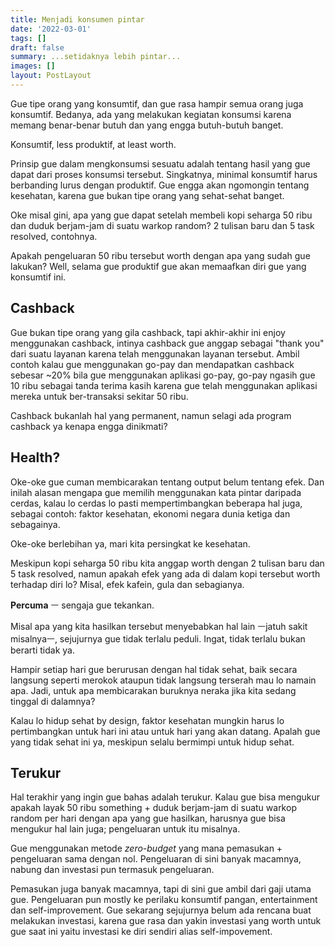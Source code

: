 ```yaml
---
title: Menjadi konsumen pintar
date: '2022-03-01'
tags: []
draft: false
summary: ...setidaknya lebih pintar...
images: []
layout: PostLayout
---
```


Gue tipe orang yang konsumtif, dan gue rasa hampir semua orang juga konsumtif.
Bedanya, ada yang melakukan kegiatan konsumsi karena memang benar-benar butuh dan yang engga butuh-butuh banget.

Konsumtif, less produktif, at least worth.

Prinsip gue dalam mengkonsumsi sesuatu adalah tentang hasil yang gue dapat dari proses konsumsi tersebut.
Singkatnya, minimal konsumtif harus berbanding lurus dengan produktif. Gue engga akan ngomongin tentang kesehatan, karena gue bukan tipe orang yang sehat-sehat banget.

Oke misal gini, apa yang gue dapat setelah membeli kopi seharga 50 ribu dan duduk berjam-jam di suatu warkop random? 2 tulisan baru dan 5 task resolved, contohnya.

Apakah pengeluaran 50 ribu tersebut worth dengan apa yang sudah gue lakukan?
Well, selama gue produktif gue akan memaafkan diri gue yang konsumtif ini.

## Cashback

Gue bukan tipe orang yang gila cashback, tapi akhir-akhir ini enjoy menggunakan cashback, intinya cashback gue anggap sebagai "thank you" dari suatu layanan karena telah menggunakan layanan tersebut.
Ambil contoh kalau gue menggunakan go-pay dan mendapatkan cashback sebesar ~20% bila gue menggunakan aplikasi go-pay, go-pay ngasih gue 10 ribu sebagai tanda terima kasih karena gue telah menggunakan aplikasi mereka untuk ber-transaksi sekitar 50 ribu.

Cashback bukanlah hal yang permanent, namun selagi ada program cashback ya kenapa engga dinikmati?

## Health?

Oke-oke gue cuman membicarakan tentang output belum tentang efek.
Dan inilah alasan mengapa gue memilih menggunakan kata pintar daripada cerdas, kalau lo cerdas lo pasti mempertimbangkan beberapa hal juga, sebagai contoh: faktor kesehatan, ekonomi negara dunia ketiga dan sebagainya.

Oke-oke berlebihan ya, mari kita persingkat ke kesehatan.

Meskipun kopi seharga 50 ribu kita anggap worth dengan 2 tulisan baru dan 5 task resolved, namun apakah efek yang ada di dalam kopi tersebut worth terhadap diri lo?
Misal, efek kafein, gula dan sebagianya.

**Percuma** ㅡ sengaja gue tekankan.

Misal apa yang kita hasilkan tersebut menyebabkan hal lain ㅡjatuh sakit misalnyaㅡ, sejujurnya gue tidak terlalu peduli. Ingat, tidak terlalu bukan berarti tidak ya.

Hampir setiap hari gue berurusan dengan hal tidak sehat, baik secara langsung seperti merokok ataupun tidak langsung terserah mau lo namain apa.
Jadi, untuk apa membicarakan buruknya neraka jika kita sedang tinggal di dalamnya?

Kalau lo hidup sehat by design, faktor kesehatan mungkin harus lo pertimbangkan untuk hari ini atau untuk hari yang akan datang.
Apalah gue yang tidak sehat ini ya, meskipun selalu bermimpi untuk hidup sehat.

## Terukur

Hal terakhir yang ingin gue bahas adalah terukur.
Kalau gue bisa mengukur apakah layak 50 ribu something + duduk berjam-jam di suatu warkop random per hari dengan apa yang gue hasilkan, harusnya gue bisa mengukur hal lain juga; pengeluaran untuk itu misalnya.

Gue menggunakan metode _zero-budget_ yang mana pemasukan + pengeluaran sama dengan nol.
Pengeluaran di sini banyak macamnya, nabung dan investasi pun termasuk pengeluaran.

Pemasukan juga banyak macamnya, tapi di sini gue ambil dari gaji utama gue.
Pengeluaran pun mostly ke perilaku konsumtif pangan, entertainment dan self-improvement.
Gue sekarang sejujurnya belum ada rencana buat melakukan investasi, karena gue rasa dan yakin investasi yang worth untuk gue saat ini yaitu investasi ke diri sendiri alias self-impovement.
